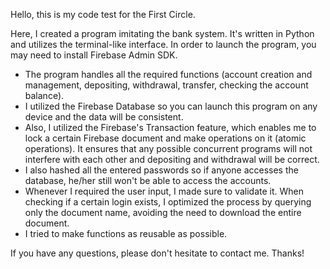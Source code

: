 Hello, this is my code test for the First Circle. 

Here, I created a program imitating the bank system. It's written in Python and utilizes the terminal-like interface. 
In order to launch the program, you may need to install Firebase Admin SDK.
* The program handles all the required functions (account creation and management, depositing, withdrawal, transfer, checking the account balance).
* I utilized the Firebase Database so you can launch this program on any device and the data will be consistent. 
* Also, I utilized the Firebase's Transaction feature, which enables me to lock a certain Firebase document and make operations on it (atomic operations). It ensures that any possible concurrent programs will not interfere with each other and depositing and withdrawal will be correct. 
* I also hashed all the entered passwords so if anyone accesses the database, he/her still won't be able to access the accounts. 
* Whenever I required the user input, I made sure to validate it. When checking if a certain login exists, I optimized the process by querying only the document name, avoiding the need to download the entire document.
* I tried to make functions as reusable as possible. 

If you have any questions, please don't hesitate to contact me. Thanks!
